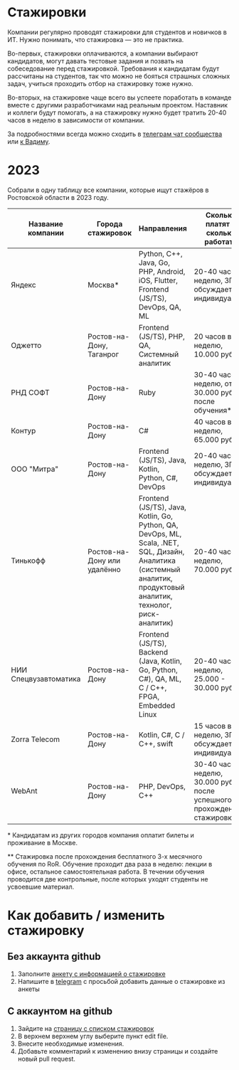 # **Стажировки**

Компании регулярно проводят стажировки для студентов и новичков в ИТ. Нужно понимать, что стажировка — это не практика. 

Во-первых, стажировки оплачиваются, а компании выбирают кандидатов, могут давать тестовые задания и позвать на собеседование перед стажировкой. Требования к кандидатам будут рассчитаны на студентов, так что можно не бояться страшных сложных задач, учиться проходить отбор на стажировку тоже нужно.

Во-вторых, на стажировке чаще всего вы успеете поработать в команде вместе с другими разработчиками над реальным проектом. Наставник и коллеги будут помогать, а на стажировку нужно будет тратить 20-40 часов в неделю в зависимости от компании.

За подробностями всегда можно сходить в [телеграм чат сообщества](https://t.me/RndTechChat) или [к Вадиму](https://t.me/Vadimyan).

# **2023**

Собрали в одну таблицу все компании, которые ищут стажёров в Ростовской области в 2023 году. 

| Название компании | Города стажировок | Направления                                                   | Сколько платят и сколько работать                  | Длительность стажировки | Когда открыта подача заявок | Как отправить заявку |
|-------------------|-------------------|---------------------------------------------------------------|----------------------------------------------------|-------------------------|---|-------------------|
| Яндекс            | Москва*                  | Python, C++, Java, Go, PHP, Android, iOS, Flutter, Frontend (JS/TS), DevOps, QA, ML | 20-40 часов в неделю, ЗП обсуждается индивидуально | 3-6 месяцев             | Круглый год | [Стажировка в Яндексе](https://yandex.ru/yaintern)                      |
| Оджетто           | Ростов-на-Дону, Таганрог | Frontend (JS/TS), PHP, QA, Системный аналитик                  | 20 часов в неделю, 10.000 рублей                   | 3+ месяцев (зависит от направления)                        | Периодически, можно оставить заявку заранее | [АКАДЕМИЯ ОДЖЕТТО](https://oggetto.academy/)                     |
| РНД СОФТ          | Ростов-на-Дону            | Ruby                   |  30-40 часов в неделю, от 30.000 рублей после обучения**                                                  | 3 месяца обучения                    | Январь-февраль | Телеграм [@za_shorin](https://t.me/za_shorin)                     |
| Контур          | Ростов-на-Дону            | C#                   |  40 часов в неделю, 65.000 рублей                          | 2 месяца                    | С 1 марта | [Стажировка для разработчиков](https://kontur.ru/education/programs/intern/backendall)                     |
| ООО "Митра"          | Ростов-на-Дону            | Frontend (JS/TS), Java, Kotlin, Python, C#, DevOps                   |  20-40 часов в неделю, ЗП обсуждается индивидуально                          | 3-6 месяцев                    | В любое время |  hr-manager@mitra-space.com                     |
| Тинькофф          | Ростов-на-Дону или удалённо           | Frontend (JS/TS), Java, Kotlin, Go, Python, QA, DevOps, ML, Scala, .NET, SQL, Дизайн, Аналитика (системный аналитик, продуктовый аналитик, технолог, риск-аналитик)                |  20-40 часов в неделю, 70.000 рублей                          | 2 месяца                    | Декабрь, март, август | [Тинькофф Старт](https://fintech.tinkoff.ru/start/)                     |
| НИИ Спецвузавтоматика | Ростов-на-Дону | Frontend (JS/TS), Backend (Java, Kotlin, Go, Python, C#), QA, ML, C / C++, FPGA, Embedded Linux | 20-40 часов в неделю, 25.000 - 30.000 рублей | От 3 месяцев | Периодически, можно уточнить лично | hr@niisva.org Телеграм [@niisva](https://t.me/niisva) | 
| Zorra Telecom | Ростов-на-Дону | Kotlin, C#, C / C++, swift | 15 часов в неделю, ЗП обсуждается индивидуально | 1-3 месяцев | С 1 мая  | Телеграм [@alina_zemlyakova](https://t.me/alina_zemlyakova) |
| WebAnt  | Ростов-на-Дону | PHP, DevOps, C++ | 30-40 часов в неделю, 30.000 рублей после успешного прохождения стажировки | 2 месяца | С 10 февраля  | [https://webant.ru/jobs](https://webant.ru/jobs) или hr@webant.ru |

\* Кандидатам из других городов компания оплатит билеты и проживание в Москве.

\*\* Стажировка после прохождения бесплатного 3-х месячного обучения по RoR. Обучение проходит два раза в неделю: лекции в офисе, остальное самостоятельная работа. В течении обучения проводится две контрольные, после которых уходят студенты не усвоевшие материал. 

# **Как добавить / изменить стажировку**

## Без аккаунта github

1. Заполните [анкету с информацией о стажировке](https://forms.gle/R6CRb5qTszbm4MSk6)
2. Напишите в [telegram](https://t.me/Vadimyan) с просьбой добавить данные о стажировке из анкеты

## С аккаунтом на github

1. Зайдите на [страницу с списком стажировок](https://github.com/RndTechCommunity/RndTech/blob/master/internship/README.md)
2. В верхнем верхнем углу выберите пункт edit file.
3. Внесите необходимые изменения.
4. Добавьте комментарий к изменению внизу страницы и создайте новый pull request.
